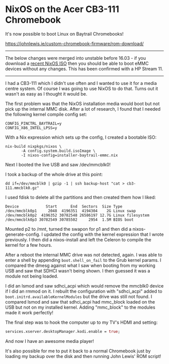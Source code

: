 # NixOS on the Acer CB3-111 Chromebook

It's now possible to boot Linux on Baytrail Chromebooks!

https://johnlewis.ie/custom-chromebook-firmware/rom-download/

---

The below changes were merged into unstable before 16.03 - if you
download a [recent NixOS ISO](https://nixos.org/channels/nixos-unstable/)
then you should be able to boot eMMC devices without any changes. This
has been confirmed with a HP Stream 11.

---

I had a CB3-111 which I didn't use often and I wanted to use it for a
media centre system. Of course I was going to use NixOS to do
that. Turns out it wasn't as easy as I thought it would be.

The first problem was that the NixOS installation media would boot but
not pick up the internal MMC disk. After a lot of research, I found
that I needed the following kernel compile config set:

```
CONFIG_PINCTRL_BAYTRAIL=y
CONFIG_X86_INTEL_LPSS=y
```

With a Nix expression which sets up the config, I created a bootable ISO:

```
nix-build nixpkgs/nixos \
       -A config.system.build.isoImage \
       -I nixos-config=installer-baytrail-emmc.nix
```

Next I booted the live USB and saw /dev/mmcblk0!

I took a backup of the whole drive at this point:

```
dd if=/dev/mmcblk0 | gzip -1 | ssh backup-host "cat > cb3-111.mmcblk0.gz"
```

I used fdisk to delete all the partitions and then created them how I
liked:

```
Device            Start      End  Sectors  Size Type
/dev/mmcblk0p1     2048  4196351  4194304    2G Linux swap
/dev/mmcblk0p2  4196352 30782548 26586197 12.7G Linux filesystem
/dev/mmcblk0p3 30782549 30785502     2954  1.5M BIOS boot
```

Mounted p2 to /mnt, turned the swapon for p1 and then did a
nixos-generate-config. I updated the config with the kernel expression
that I wrote previously. I then did a nixos-install and left the
Celeron to compile the kernel for a few hours.

After a reboot the internal MMC drive was not detected, again. I was
able to enter a shell by appending `boot.shell_on_fail` to the Grub
kernel params. I compared the dmesg against what I saw when booting
from my working USB and saw that SDHCI wasn't being shown. I then
guessed it was a module not being loaded.

I did an lsmod and saw sdhci_acpi which would remove the mmcblk0
device if I did an rmmod on it. I rebuilt the configuration with
"sdhci_acpi" added to `boot.initrd.availableKernelModules` but the
drive was still not found. I compared lsmod and saw that sdhci_acpi
had mmc_block loaded on the USB but not on my installed kernel. Adding
"mmc_block" to the modules made it work perfectly!

The final step was to hook the computer up to my TV's HDMI and setting:

```nix
services.xserver.desktopManager.kodi.enable = true;
```

And now I have an awesome media player!

It's also possible for me to put it back to a normal Chromebook just
by loading my backup over the disk and then running John Lewis' ROM
script!
